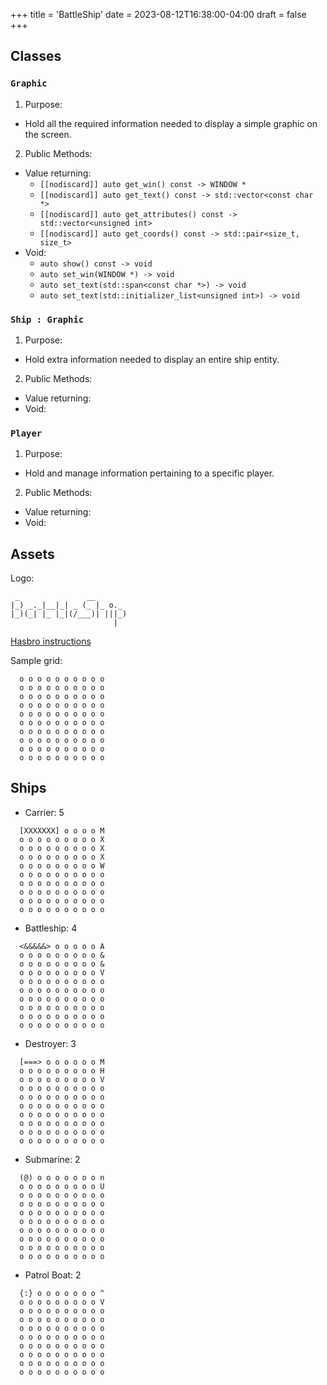 +++
title = 'BattleShip'
date = 2023-08-12T16:38:00-04:00
draft = false
+++

## Classes
### `Graphic`
1. Purpose:
  - Hold all the required information needed to display a simple graphic on the screen.
2. Public Methods:
  - Value returning:
    - `[[nodiscard]] auto get_win() const -> WINDOW *`
    - `[[nodiscard]] auto get_text() const -> std::vector<const char *>`
    - `[[nodiscard]] auto get_attributes() const -> std::vector<unsigned int>`
    - `[[nodiscard]] auto get_coords() const -> std::pair<size_t, size_t>`
  - Void:
    - `auto show() const -> void`
    - `auto set_win(WINDOW *) -> void`
    - `auto set_text(std::span<const char *>) -> void`
    - `auto set_text(std::initializer_list<unsigned int>) -> void`
### `Ship : Graphic`
1. Purpose:
  - Hold extra information needed to display an entire ship entity.
2. Public Methods:
  - Value returning:
  - Void:
### `Player`
1. Purpose:
  - Hold and manage information pertaining to a specific player.
2. Public Methods:
  - Value returning:
  - Void:

## Assets

Logo:
```
 _               __        
|_) _._|__|_| _ (_ |_ o._  
|_)(_| |_ |_|(/___)| |||_) 
                       |   
```

[Hasbro instructions](https://www.hasbro.com/common/instruct/BattleShip_(2002).PDF)

Sample grid:
```
  o o o o o o o o o o
  o o o o o o o o o o
  o o o o o o o o o o
  o o o o o o o o o o
  o o o o o o o o o o
  o o o o o o o o o o
  o o o o o o o o o o
  o o o o o o o o o o
  o o o o o o o o o o
  o o o o o o o o o o
```
## Ships
- Carrier: 5
```
  [XXXXXXX] o o o o M
  o o o o o o o o o X
  o o o o o o o o o X
  o o o o o o o o o X
  o o o o o o o o o W
  o o o o o o o o o o
  o o o o o o o o o o
  o o o o o o o o o o
  o o o o o o o o o o
  o o o o o o o o o o
```
- Battleship: 4
```
  <&&&&&> o o o o o A
  o o o o o o o o o &
  o o o o o o o o o &
  o o o o o o o o o V
  o o o o o o o o o o
  o o o o o o o o o o
  o o o o o o o o o o
  o o o o o o o o o o
  o o o o o o o o o o
  o o o o o o o o o o
```
- Destroyer: 3
```
  [===> o o o o o o M
  o o o o o o o o o H
  o o o o o o o o o V
  o o o o o o o o o o
  o o o o o o o o o o
  o o o o o o o o o o
  o o o o o o o o o o
  o o o o o o o o o o
  o o o o o o o o o o
  o o o o o o o o o o
```
- Submarine: 2
```
  (@) o o o o o o o n
  o o o o o o o o o U
  o o o o o o o o o o
  o o o o o o o o o o
  o o o o o o o o o o
  o o o o o o o o o o
  o o o o o o o o o o
  o o o o o o o o o o
  o o o o o o o o o o
  o o o o o o o o o o
```
- Patrol Boat: 2
```
  {:} o o o o o o o ^
  o o o o o o o o o V
  o o o o o o o o o o
  o o o o o o o o o o
  o o o o o o o o o o
  o o o o o o o o o o
  o o o o o o o o o o
  o o o o o o o o o o
  o o o o o o o o o o
  o o o o o o o o o o
```
